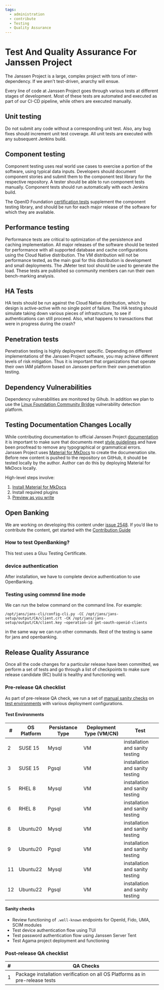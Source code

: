 ```yaml
---
tags:
  - administration
  - contribute
  - Testing
  - Quality Assurance
---
```


# Test And Quality Assurance For Janssen Project

The Janssen Project is a large, complex project with tons of inter-dependency.  If we aren't test-driven, anarchy will ensue.

Every line of code at Janssen Project goes through various tests at different stages of development. Most of these tests
are automated and executed as part of our CI-CD pipeline, while others are executed manually.

## Unit testing
Do not submit any code without a corresponding unit test. Also, any bug fixes should increment unit test coverage. 
All unit tests are executed with any subsequent Jenkins build.

## Component testing
Component testing uses real world use cases to exercise a portion of the software, using typical data inputs. 
Developers should document component stories and submit them to the component test library for the respective 
repository. A tester should be able to run component tests manually. Component tests should run automatically with each 
Jenkins build.

The OpenID Foundation [certification tests](https://openid.net/certification) supplement the component testing library, 
and should be run for each major release of the software for which they are available.

## Performance testing
Performance tests are critical to optimization of the persistence and caching implementation. 
All major releases of the software should be tested for performance with all supported database and cache 
configurations using the Cloud Native distribution. The VM distribution will not be performance tested, as the main 
goal for this distribution is development and small deployments. The JMeter test tool should be used to generate the 
load. These tests are published so community members can run their own bench-marking analysis.

## HA Tests
HA tests should be run against the Cloud Native distribution, which by design is active-active with no single point of 
failure. The HA testing should simulate taking down various pieces of infrastructure, to see if authentications can 
still proceed. Also, what happens to transactions that were in progress during the crash?

## Penetration tests
Penetration testing is highly deployment specific. Depending on different implementations of the Janssen Project 
software, you may achieve different levels of risk mitigation. Thus it is important that organizations that operate 
their own IAM platform based on Janssen perform their own penetration
testing.

## Dependency Vulnerabilities

Dependency vulnerabilities are monitored by Gihub. In addition we plan to use 
the [Linux Foundation Community Bridge](https://security.communitybridge.org) vulnerability detection platform.

## Testing Documentation Changes Locally

While contributing documentation to official Janssen Project [documentation](https://jans.io/docs/) it is important to make sure that documents meet [style guidelines](../CONTRIBUTING.md#documentation-style-guide) and have been proofread to remove any typographical or grammatical errors.
Janssen Project uses [Material for MkDocs](https://squidfunk.github.io/mkdocs-material/) to create the documenation site. Before new content is pushed to the repository on GitHub, it should be tested locally by the author. Author can do this by deploying Material for MkDocs locally.

High-level steps involve:

1. [Install Material for MkDocs](https://squidfunk.github.io/mkdocs-material/getting-started/#installation)
2. Install required plugins
3. [Preview as you write](https://squidfunk.github.io/mkdocs-material/creating-your-site/#previewing-as-you-write)

## Open Banking

We are working on developing this content under [issue 2548](https://github.com/JanssenProject/jans/issues/2548). If you’d like to contribute the content, get started with the [Contribution Guide](https://docs.jans.io/head/CONTRIBUTING/#contributing-to-the-documentation) 

### How to test OpenBanking?

This test uses a Gluu Testing Certificate.

### device authentication

After installation, we have to complete device authentication to use OpenBanking.

###  Testing using commnd line mode

We can run the below command on the command line. For example:

```
/opt/jans/jans-cli/config-cli.py -CC /opt/jans/jans-setup/output/CA/client.crt -CK /opt/jans/jans-setup/output/CA/client.key –operation-id get-oauth-openid-clients
```

in the same way we can run other commands. Rest of the testing is same for jans and openbanking.

## Release Quality Assurance

Once all the code changes for a particular release have been committed, we perform a set of tests and go through a list
of checkpoints to make sure release candidate (RC) build is healthy and functioning well.

### Pre-release QA checklist

As part of pre-release QA check, we run a set of [manual sanity checks](#sanity-checks) on 
[test environments](#test-environments) with various deployment configurations.

#### Test Environments

| \# | OS Platform	 | Persistance Type | Deployment Type (VM/CN) | Test                            |
|----|--------------|------------------|-------------------------|---------------------------------|
| 2  | SUSE 15      | Mysql            | VM                      | installation and sanity testing |
| 3  | SUSE 15      | Pgsql            | VM                      | installation and sanity testing |
| 5  | RHEL 8       | Mysql            | VM                      | installation and sanity testing |
| 6  | RHEL 8       | Pgsql            | VM                      | installation and sanity testing |
| 8  | Ubuntu20     | Mysql            | VM                      | installation and sanity testing |
| 9  | Ubuntu20     | Pgsql            | VM                      | installation and sanity testing |
| 11 | Ubuntu22     | Mysql            | VM                      | installation and sanity testing |
| 12 | Ubuntu22     | Pgsql            | VM                      | installation and sanity testing |

#### Sanity checks

- Review functioning of `.well-known` endpoints for OpenId, Fido, UMA, SCIM modules 
- Test device authentication flow using TUI  
- Test password authentication flow using Janssen Server Tent 
- Test Agama project deployment and functioning  

### Post-release QA checklist

| # | QA Checks                                                                     |
|---|-------------------------------------------------------------------------------|
| 1 | Package installation verification on all OS Platforms as in pre-release tests |

